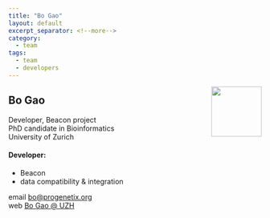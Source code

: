 ```yaml
---
title: "Bo Gao"
layout: default
excerpt_separator: <!--more-->
category:
  - team
tags:
  - team
  - developers
---
```


<img style="float: right; width: 100px;" src="{{ 'assets/img/team/bgao.png' | relative_url}}" />

## Bo Gao

Developer, Beacon project  
PhD candidate in Bioinformatics  
University of Zurich  

<!--more-->

#### Developer:

* Beacon
* data compatibility & integration

email [bo@progenetix.org](mailto:bo@progenetix.org)  
web [Bo Gao @ UZH](http://info.baudisgroup.org/group/Bo_Gao/)  

